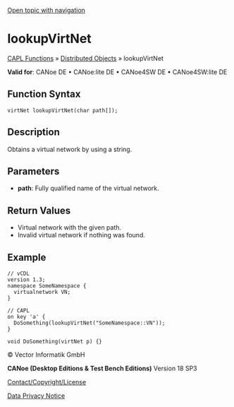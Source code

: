 [Open topic with navigation](../../../../../CANoeDEFamily.htm#Topics/CAPLFunctions/DistributedObjects/Functions/CAPLfunctionLookupVirtNet.md)

# lookupVirtNet

[CAPL Functions](../../CAPLfunctions.md) » [Distributed Objects](../CAPLfunctionsDOOverview.md) » lookupVirtNet

**Valid for**: CANoe DE • CANoe:lite DE • CANoe4SW DE • CANoe4SW:lite DE

## Function Syntax

```plaintext
virtNet lookupVirtNet(char path[]);
```

## Description

Obtains a virtual network by using a string.

## Parameters

- **path**: Fully qualified name of the virtual network.

## Return Values

- Virtual network with the given path.
- Invalid virtual network if nothing was found.

## Example

```plaintext
// vCDL
version 1.3;
namespace SomeNamespace {
  virtualnetwork VN;
}

// CAPL
on key 'a' {
  DoSomething(lookupVirtNet("SomeNamespace::VN"));
}

void DoSomething(virtNet p) {}
```

© Vector Informatik GmbH

**CANoe (Desktop Editions & Test Bench Editions)** Version 18 SP3

[Contact/Copyright/License](../../../Shared/ContactCopyrightLicense.md)

[Data Privacy Notice](https://www.vector.com/int/en/company/get-info/privacy-policy/)